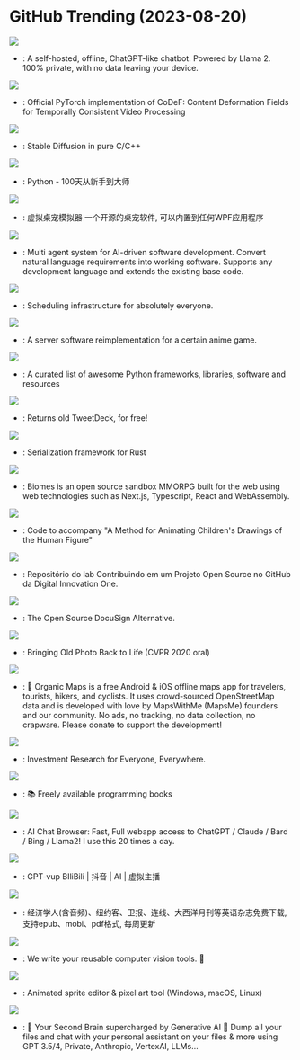 # GitHub Trending (2023-08-20)

![](https://img.shields.io/badge/TypeScript-New%201-green?style=flat-square&logo=appveyor)
- [](https://github.comundefined): A self-hosted, offline, ChatGPT-like chatbot. Powered by Llama 2. 100% private, with no data leaving your device.

![](https://img.shields.io/badge/Python-New%20304-green?style=flat-square&logo=appveyor)
- [](https://github.comundefined): Official PyTorch implementation of CoDeF: Content Deformation Fields for Temporally Consistent Video Processing

![](https://img.shields.io/badge/C%2B%2B-New%20386-green?style=flat-square&logo=appveyor)
- [](https://github.comundefined): Stable Diffusion in pure C/C++

![](https://img.shields.io/badge/Python-New%2078-green?style=flat-square&logo=appveyor)
- [](https://github.comundefined): Python - 100天从新手到大师

![](https://img.shields.io/badge/C%23-New%20112-green?style=flat-square&logo=appveyor)
- [](https://github.comundefined): 虚拟桌宠模拟器 一个开源的桌宠软件, 可以内置到任何WPF应用程序

![](https://img.shields.io/badge/Python-New%20162-green?style=flat-square&logo=appveyor)
- [](https://github.comundefined): Multi agent system for AI-driven software development. Convert natural language requirements into working software. Supports any development language and extends the existing base code.

![](https://img.shields.io/badge/TypeScript-New%2059-green?style=flat-square&logo=appveyor)
- [](https://github.comundefined): Scheduling infrastructure for absolutely everyone.

![](https://img.shields.io/badge/Java-New%2010-green?style=flat-square&logo=appveyor)
- [](https://github.comundefined): A server software reimplementation for a certain anime game.

![](https://img.shields.io/badge/Python-New%20108-green?style=flat-square&logo=appveyor)
- [](https://github.comundefined): A curated list of awesome Python frameworks, libraries, software and resources

![](https://img.shields.io/badge/JavaScript-New%2087-green?style=flat-square&logo=appveyor)
- [](https://github.comundefined): Returns old TweetDeck, for free!

![](https://img.shields.io/badge/Rust-New%2033-green?style=flat-square&logo=appveyor)
- [](https://github.comundefined): Serialization framework for Rust

![](https://img.shields.io/badge/TypeScript-New%20234-green?style=flat-square&logo=appveyor)
- [](https://github.comundefined): Biomes is an open source sandbox MMORPG built for the web using web technologies such as Next.js, Typescript, React and WebAssembly.

![](https://img.shields.io/badge/Python-New%20126-green?style=flat-square&logo=appveyor)
- [](https://github.comundefined): Code to accompany "A Method for Animating Children's Drawings of the Human Figure"

![](https://img.shields.io/badge/none-New%2095-green?style=flat-square&logo=appveyor)
- [](https://github.comundefined): Repositório do lab Contribuindo em um Projeto Open Source no GitHub da Digital Innovation One.

![](https://img.shields.io/badge/TypeScript-New%2095-green?style=flat-square&logo=appveyor)
- [](https://github.comundefined): The Open Source DocuSign Alternative.

![](https://img.shields.io/badge/Python-New%2042-green?style=flat-square&logo=appveyor)
- [](https://github.comundefined): Bringing Old Photo Back to Life (CVPR 2020 oral)

![](https://img.shields.io/badge/C%2B%2B-New%2063-green?style=flat-square&logo=appveyor)
- [](https://github.comundefined): 🍃 Organic Maps is a free Android & iOS offline maps app for travelers, tourists, hikers, and cyclists. It uses crowd-sourced OpenStreetMap data and is developed with love by MapsWithMe (MapsMe) founders and our community. No ads, no tracking, no data collection, no crapware. Please donate to support the development!

![](https://img.shields.io/badge/Python-New%2080-green?style=flat-square&logo=appveyor)
- [](https://github.comundefined): Investment Research for Everyone, Everywhere.

![](https://img.shields.io/badge/none-New%2058-green?style=flat-square&logo=appveyor)
- [](https://github.comundefined): 📚 Freely available programming books

![](https://img.shields.io/badge/TypeScript-New%20114-green?style=flat-square&logo=appveyor)
- [](https://github.comundefined): AI Chat Browser: Fast, Full webapp access to ChatGPT / Claude / Bard / Bing / Llama2! I use this 20 times a day.

![](https://img.shields.io/badge/Python-New%2025-green?style=flat-square&logo=appveyor)
- [](https://github.comundefined): GPT-vup BIliBili | 抖音 | AI | 虚拟主播

![](https://img.shields.io/badge/CSS-New%2096-green?style=flat-square&logo=appveyor)
- [](https://github.comundefined): 经济学人(含音频)、纽约客、卫报、连线、大西洋月刊等英语杂志免费下载,支持epub、mobi、pdf格式, 每周更新

![](https://img.shields.io/badge/Python-New%20298-green?style=flat-square&logo=appveyor)
- [](https://github.comundefined): We write your reusable computer vision tools. 💜

![](https://img.shields.io/badge/C%2B%2B-New%2016-green?style=flat-square&logo=appveyor)
- [](https://github.comundefined): Animated sprite editor & pixel art tool (Windows, macOS, Linux)

![](https://img.shields.io/badge/TypeScript-New%20229-green?style=flat-square&logo=appveyor)
- [](https://github.comundefined): 🧠 Your Second Brain supercharged by Generative AI 🧠 Dump all your files and chat with your personal assistant on your files & more using GPT 3.5/4, Private, Anthropic, VertexAI, LLMs...

